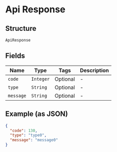 
# Api Response

## Structure

`ApiResponse`

## Fields

| Name | Type | Tags | Description |
|  --- | --- | --- | --- |
| `code` | `Integer` | Optional | - |
| `type` | `String` | Optional | - |
| `message` | `String` | Optional | - |

## Example (as JSON)

```json
{
  "code": 130,
  "type": "type0",
  "message": "message0"
}
```

